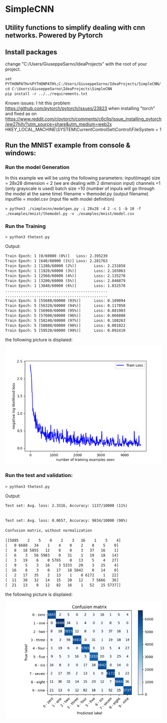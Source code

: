 # SimpleCNN

## Utility functions to simplify dealing with cnn networks. Powered by Pytorch

## Install packages
change "C:/Users/GiuseppeSarno/IdeaProjects" with the root of your project.

```
set PYTHONPATH=%PYTHONPATH%;C:/Users/GiuseppeSarno/IdeaProjects/SimpleCNN/
cd C:\Users\GiuseppeSarno\IdeaProjects\SimpleCNN
pip install -r ../../requirements.txt
```
Known issues:
I hit this problem https://github.com/pytorch/pytorch/issues/23823 when installing "torch"
and fixed as on https://www.reddit.com/r/pytorch/comments/c6cllq/issue_installing_pytorch/ew27hih/?utm_source=share&utm_medium=web2x
HKEY_LOCAL_MACHINE\SYSTEM\CurrentControlSet\Control\FileSystem = 1

## Run the MNIST example from console & windows:

### Run the model Generation

In this example we will be using the following parameters:
input(image) size   = 28x28
dimension           = 2 (we are dealing with 2 dimension input)
channels            =1  (only grayscale is used)
batch size          =10 (number of inputs will go through the model at the same time) 
filename            = themodel.py (output filename)
inputfile           = model.csv (input file with model definition)

```
> python3 ./simplecnn/modelgen.py -i 28x28 -d 2 -c 1 -b 10 -f ./examples/mnist/themodel.py -v ./examples/mnist/model.csv
```

### Run the Training
```
> python3 thetest.py
```
Output:
```
Train Epoch: 1 [0/60000 (0%)]   Loss: 2.395239
Train Epoch: 1 [640/60000 (1%)] Loss: 2.281763
Train Epoch: 1 [1280/60000 (2%)]        Loss: 2.231858
Train Epoch: 1 [1920/60000 (3%)]        Loss: 2.165063
Train Epoch: 1 [2560/60000 (4%)]        Loss: 2.135278
Train Epoch: 1 [3200/60000 (5%)]        Loss: 2.046879
Train Epoch: 1 [3840/60000 (6%)]        Loss: 1.832578
..............................................
..............................................
Train Epoch: 5 [55680/60000 (93%)]      Loss: 0.189094
Train Epoch: 5 [56320/60000 (94%)]      Loss: 0.117050
Train Epoch: 5 [56960/60000 (95%)]      Loss: 0.081903
Train Epoch: 5 [57600/60000 (96%)]      Loss: 0.066808
Train Epoch: 5 [58240/60000 (97%)]      Loss: 0.108263
Train Epoch: 5 [58880/60000 (98%)]      Loss: 0.081022
Train Epoch: 5 [59520/60000 (99%)]      Loss: 0.092410
```
the following picture is displaied:


![Loss Function](https://github.com/giusarno/SimpleCNN/blob/master/examples/mnist/loss.png)

### Run the test and validation:

`> python3 thetest.py`

Output:
```
Test set: Avg. loss: 2.3316, Accuracy: 1137/10000 (11%)


Test set: Avg. loss: 0.0657, Accuracy: 9834/10000 (98%)

Confusion matrix, without normalization

[[5885    2    5    0    2    3   16    1    5    4]
[   0 6688   34    1    4    0    2    8    5    0]
[   8   18 5855   12    8    0    3   37   16    1]
[   6    3   56 5983    0   31    1   19   18   14]
[   3   19    6    0 5765    0   13    5    4   27]
[   9    5    3   16    3 5333   20    3   25    4]
[  16    8    3    0   17   18 5842    0   14    0]
[   2   17   35    2   13    1    0 6172    1   22]
[  11   38   32   14   15   20   12    7 5666   36]
[  21   13    0   12   82   16    1   52   15 5737]]

```
the following picture is displaied:

![confusion matrix](https://github.com/giusarno/SimpleCNN/blob/master/examples/mnist/conf_matrix.png)
